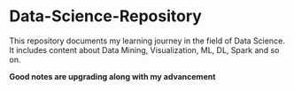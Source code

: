 # Data-Science-Repository
This repository documents my learning journey in the field of Data Science. It includes content about Data Mining, Visualization, ML, DL, Spark and so on.

**Good notes are upgrading along with my advancement**
